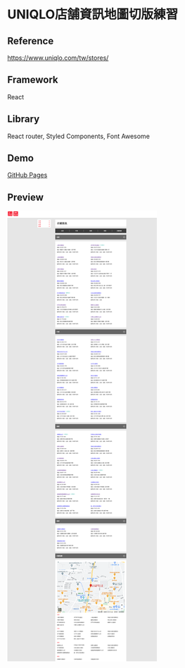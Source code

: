 # UNIQLO店舗資訊地圖切版練習

## Reference
https://www.uniqlo.com/tw/stores/

## Framework
React

## Library
React router, Styled Components, Font Awesome

## Demo
[GitHub Pages](https://yeeway0609.github.io/uniqlo-store-map/)

## Preview
![](public/preview.png)
